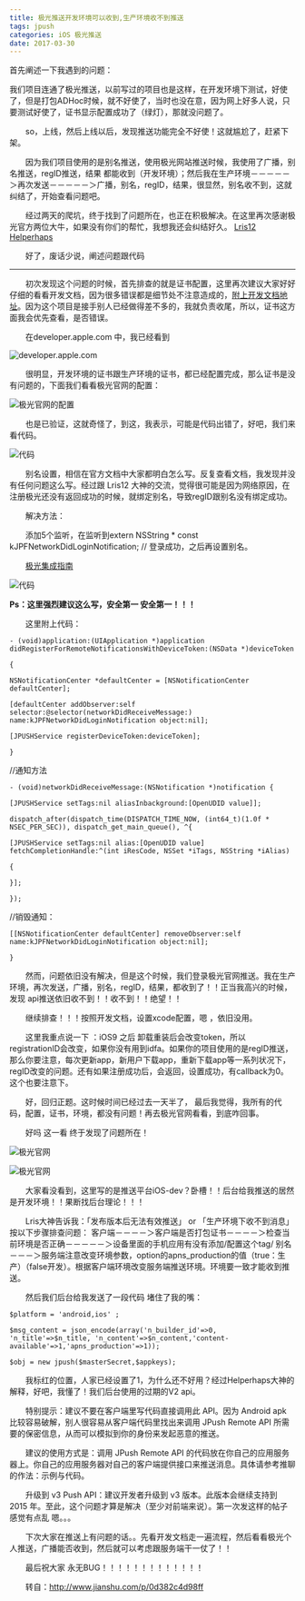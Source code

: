 ```yaml
---
title: 极光推送开发环境可以收到,生产环境收不到推送
tags: jpush
categories: iOS 极光推送
date: 2017-03-30
---
```


首先阐述一下我遇到的问题：

我们项目连通了极光推送，以前写过的项目也是这样，在开发环境下测试，好使了，但是打包ADHoc时候，就不好使了，<!--more-->当时也没在意，因为网上好多人说，只要测试好使了，证书显示配置成功了（绿灯），那就没问题了。


　　so，上线，然后上线以后，发现推送功能完全不好使！这就尴尬了，赶紧下架。

　　因为我们项目使用的是别名推送，使用极光网站推送时候，我使用了广播，别名推送，regID推送，结果 都能收到（开发环境）；然后我在生产环境－－－－－＞再次发送－－－－－＞广播，别名，regID，结果，很显然，别名收不到，这就纠结了，开始查看问题吧。

　　经过两天的爬坑，终于找到了问题所在，也正在积极解决。在这里再次感谢极光官方两位大牛，如果没有你们的帮忙，我想我还会纠结好久。    [Lris12](https://community.jiguang.cn/users/Lris/activity)            [Helperhaps](https://community.jiguang.cn/users/helperhaps/activity) 

　　好了，废话少说，阐述问题跟代码

-------

　　初次发现这个问题的时候，首先排查的就是证书配置，这里再次建议大家好好仔细的看看开发文档，因为很多错误都是细节处不注意造成的，[附上开发文档地址](https://docs.jiguang.cn/jpush/client/iOS/ios_sdk/)。因为这个项目是接手别人已经做得差不多的，我就负责收尾，所以，证书这方面我会优先查看，是否错误。

　　在developer.apple.com 中，我已经看到

![developer.apple.com](http://upload-images.jianshu.io/upload_images/3902605-0a2777d161ddf364.jpg?imageMogr2/auto-orient/strip%7CimageView2/2/w/1240)

　　很明显，开发环境的证书跟生产环境的证书，都已经配置完成，那么证书是没有问题的，下面我们看看极光官网的配置：

![极光官网的配置](http://upload-images.jianshu.io/upload_images/3902605-11a65f1d008826fb.jpg?imageMogr2/auto-orient/strip%7CimageView2/2/w/1240)

　　也是已验证，这就奇怪了，到这，我表示，可能是代码出错了，好吧，我们来看代码。

![代码](http://upload-images.jianshu.io/upload_images/3902605-8d52a21aec08c89d.jpg?imageMogr2/auto-orient/strip%7CimageView2/2/w/1240)

　　别名设置，相信在官方文档中大家都明白怎么写。反复查看文档，我发现并没有任何问题这么写。经过跟  Lris12 大神的交流，觉得很可能是因为网络原因，在注册极光还没有返回成功的时候，就绑定别名，导致regID跟别名没有绑定成功。

　　解决方法：

　　添加5个监听，在监听到extern NSString * const kJPFNetworkDidLoginNotification; // 登录成功，之后再设置别名。

　　[极光集成指南](https://docs.jiguang.cn/jpush/client/iOS/ios_guide_new/#jpush-sdk1)

![代码](http://upload-images.jianshu.io/upload_images/3902605-9f2192a8e364ecc9.jpg?imageMogr2/auto-orient/strip%7CimageView2/2/w/1240)

**Ps：这里强烈建议这么写，安全第一 安全第一！！！**

　　这里附上代码：

```
- (void)application:(UIApplication *)application didRegisterForRemoteNotificationsWithDeviceToken:(NSData *)deviceToken

{

NSNotificationCenter *defaultCenter = [NSNotificationCenter defaultCenter];

[defaultCenter addObserver:self selector:@selector(networkDidReceiveMessage:) name:kJPFNetworkDidLoginNotification object:nil];

[JPUSHService registerDeviceToken:deviceToken];

}
```

//通知方法

```
- (void)networkDidReceiveMessage:(NSNotification *)notification {

[JPUSHService setTags:nil aliasInbackground:[OpenUDID value]];

dispatch_after(dispatch_time(DISPATCH_TIME_NOW, (int64_t)(1.0f * NSEC_PER_SEC)), dispatch_get_main_queue(), ^{

[JPUSHService setTags:nil alias:[OpenUDID value] fetchCompletionHandle:^(int iResCode, NSSet *iTags, NSString *iAlias)

{

}];

});
```

//销毁通知：

```
[[NSNotificationCenter defaultCenter] removeObserver:self name:kJPFNetworkDidLoginNotification object:nil];

}
```
　　然而，问题依旧没有解决，但是这个时候，我们登录极光官网推送。我在生产环境，再次发送，广播，别名，regID，结果，都收到了！！正当我高兴的时候，发现 api推送依旧收不到！！收不到！！绝望！！

　　继续排查！！！按照开发文档，设置xcode配置，嗯 ，依旧没用。

　　这里我重点说一下 ：iOS9 之后 卸载重装后会改变token，所以registrationID会改变，如果你没有用到idfa。如果你的项目使用的是regID推送，那么你要注意，每次更新app，新用户下载app，重新下载app等一系列状况下，regID改变的问题。还有如果注册成功后，会返回，设置成功，有callback为0。这个也要注意下。

　　好，回归正题。这时候时间已经过去一天半了， 最后我觉得，我所有的代码，配置，证书，环境，都没有问题！再去极光官网看看，到底咋回事。

　　好吗 这一看 终于发现了问题所在！

![极光官网](http://upload-images.jianshu.io/upload_images/3902605-313a8945d475fa99.jpg?imageMogr2/auto-orient/strip%7CimageView2/2/w/1240)

![极光官网](http://upload-images.jianshu.io/upload_images/3902605-1f8d59529c776d8d.jpg?imageMogr2/auto-orient/strip%7CimageView2/2/w/1240)

　　大家看没看到，这里写的是推送平台iOS-dev？卧槽！！后台给我推送的居然是开发环境！！果断找后台理论！！！

　　Lris大神告诉我：「发布版本后无法有效推送」 or 「生产环境下收不到消息」 按以下步骤排查问题： 客户端－－－－＞客户端是否打包证书－－－－＞检查当前环境是否正确－－－－－＞设备里面的手机应用有没有添加/配置这个tag/ 别名－－－＞服务端注意改变环境参数，option的apns_production的值（true：生产）（false开发）。根据客户端环境改变服务端推送环境。环境要一致才能收到推送。

　　然后我们后台给我发送了一段代码 堵住了我的嘴：

```
$platform = 'android,ios' ;

$msg_content = json_encode(array('n_builder_id'=>0, 'n_title'=>$n_title, 'n_content'=>$n_content,'content-available'=>1,'apns_production'=>1));

$obj = new jpush($masterSecret,$appkeys);
```
　　我标红的位置，人家已经设置了1，为什么还不好用？经过Helperhaps大神的解释，好吧，我懂了！我们后台使用的过期的V2 api。

　　特别提示：建议不要在客户端里写代码直接调用此 API。因为 Android apk 比较容易破解，别人很容易从客户端代码里找出来调用 JPush Remote API 所需要的保密信息，从而可以模拟到你的身份来发起恶意的推送。

　　建议的使用方式是：调用 JPush Remote API 的代码放在你自己的应用服务器上。你自己的应用服务器对自己的客户端提供接口来推送消息。具体请参考推聊的作法：示例与代码。

　　升级到 v3 Push API：建议开发者升级到 v3 版本。此版本会继续支持到 2015 年。至此，这个问题才算是解决（至少对前端来说）。第一次发这样的帖子感觉有点乱 嗯。。。

　　下次大家在推送上有问题的话。。先看开发文档走一遍流程，然后看看极光个人推送，广播能否收到，然后就可以考虑跟服务端干一仗了！！

　　最后祝大家 永无BUG！！！！！！！！！！！！！

　　转自：http://www.jianshu.com/p/0d382c4d98ff



